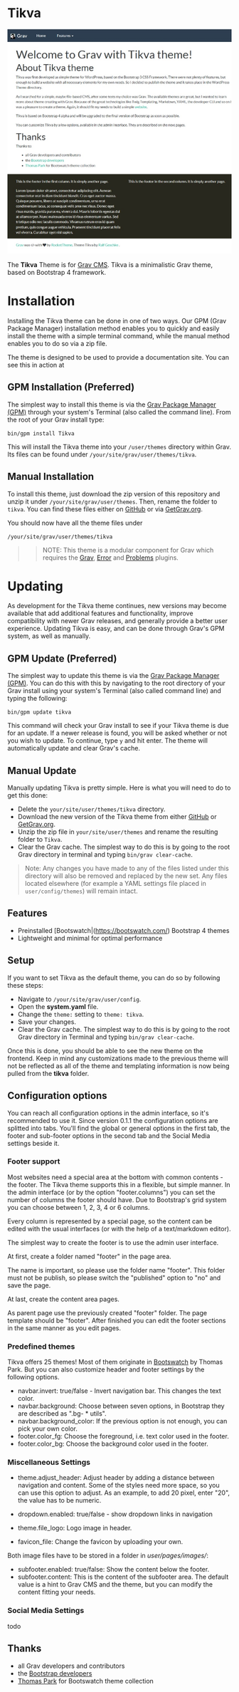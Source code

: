 # Tikva

![Tikva](screenshot.jpg)

The **Tikva** Theme is for [Grav CMS](http://github.com/getgrav/grav).  Tikva is a minimalistic Grav theme, based on Bootstrap 4 framework.


# Installation

Installing the Tikva theme can be done in one of two ways. Our GPM (Grav Package Manager) installation method enables you to quickly and easily install the theme with a simple terminal command, while the manual method enables you to do so via a zip file. 

The theme is designed to be used to provide a documentation site. You can see this in action at [](http://learn.getgrav.org)

## GPM Installation (Preferred)

The simplest way to install this theme is via the [Grav Package Manager (GPM)](http://learn.getgrav.org/advanced/grav-gpm) through your system's Terminal (also called the command line).  From the root of your Grav install type:

    bin/gpm install Tikva

This will install the Tikva theme into your `/user/themes` directory within Grav. Its files can be found under `/your/site/grav/user/themes/tikva`.

## Manual Installation

To install this theme, just download the zip version of this repository and unzip it under `/your/site/grav/user/themes`. Then, rename the folder to `tikva`. You can find these files either on [GitHub](https://github.com/geschke/grav-theme-tikva) or via [GetGrav.org](http://getgrav.org/downloads/themes).

You should now have all the theme files under

    /your/site/grav/user/themes/tikva

>> NOTE: This theme is a modular component for Grav which requires the [Grav](http://github.com/getgrav/grav), [Error](https://github.com/getgrav/grav-theme-error) and [Problems](https://github.com/getgrav/grav-plugin-problems) plugins.

# Updating

As development for the Tikva theme continues, new versions may become available that add additional features and functionality, improve compatibility with newer Grav releases, and generally provide a better user experience. Updating Tikva is easy, and can be done through Grav's GPM system, as well as manually.

## GPM Update (Preferred)

The simplest way to update this theme is via the [Grav Package Manager (GPM)](http://learn.getgrav.org/advanced/grav-gpm). You can do this with this by navigating to the root directory of your Grav install using your system's Terminal (also called command line) and typing the following:

    bin/gpm update tikva

This command will check your Grav install to see if your Tikva theme is due for an update. If a newer release is found, you will be asked whether or not you wish to update. To continue, type `y` and hit enter. The theme will automatically update and clear Grav's cache.

## Manual Update

Manually updating Tikva is pretty simple. Here is what you will need to do to get this done:

* Delete the `your/site/user/themes/tikva` directory.
* Download the new version of the Tikva theme from either [GitHub](https://github.com/geschke/grav-theme-tikva) or [GetGrav.org](http://getgrav.org/downloads/themes#extras).
* Unzip the zip file in `your/site/user/themes` and rename the resulting folder to `Tikva`.
* Clear the Grav cache. The simplest way to do this is by going to the root Grav directory in terminal and typing `bin/grav clear-cache`.

> Note: Any changes you have made to any of the files listed under this directory will also be removed and replaced by the new set. Any files located elsewhere (for example a YAML settings file placed in `user/config/themes`) will remain intact.

## Features

* Preinstalled [Bootswatch|(https://bootswatch.com/) Bootstrap 4 themes 
* Lightweight and minimal for optimal performance


## Setup

If you want to set Tikva as the default theme, you can do so by following these steps:

* Navigate to `/your/site/grav/user/config`.
* Open the **system.yaml** file.
* Change the `theme:` setting to `theme: tikva`.
* Save your changes.
* Clear the Grav cache. The simplest way to do this is by going to the root Grav directory in Terminal and typing `bin/grav clear-cache`.

Once this is done, you should be able to see the new theme on the frontend. Keep in mind any customizations made to the previous theme will not be reflected as all of the theme and templating information is now being pulled from the **tikva** folder.


## Configuration options

You can reach all configuration options in the admin interface, so it's recommended
to use it. Since version 0.1.1 the configuration options are splitted into tabs. 
You'll find the global or general options in the first tab, the footer and sub-footer
options in the second tab and the Social Media settings beside it. 

### Footer support

Most websites need a special area at the bottom with common contents - the footer. 
The Tikva theme supports this in a flexible, but simple manner. In the admin interface (or by the option "footer.columns") you can set the number of columns the footer should have. 
Due to Bootstrap's grid system you can choose between 1, 2, 3, 4 or 6 columns.

Every column is represented by a special page, so the content can be edited with the usual interfaces (or with the help of a text/markdown editor). 

The simplest way to create the footer is to use the admin user interface. 

At first, create a folder named "footer" in the page area.

The name is important, so please use the folder name "footer". 
This folder must not be publish, so please switch the "published" option to "no" and save the page. 

At last, create the content area pages. 

As parent page use the previously created "footer" folder. The page template should be "footer". 
After finished you can edit the footer sections in the same manner as you edit pages. 

### Predefined themes

Tikva offers 25 themes! Most of them originate in [Bootswatch](https://bootswatch.com/) by Thomas Park. But you can also customize header and footer settings by the following options.

* navbar.invert: true/false - Invert navigation bar. This changes the text color. 
* navbar.background: Choose between seven options, in Bootstrap they are described as ".bg- * utils". 
* navbar.background_color: If the previous option is not enough, you can pick your own color. 
* footer.color_fg: Choose the foreground, i.e. text color used in the footer. 
* footer.color_bg: Choose the background color used in the footer. 

### Miscellaneous Settings

* theme.adjust_header: Adjust header by adding a distance between navigation and content. Some of the styles need more space, so you can use this option to adjust. As an example, to add 20 pixel, enter "20", the value has to be numeric. 

* dropdown.enabled: true/false - show dropdown links in navigation 
* theme.file_logo: Logo image in header. 
* favicon_file: Change the favicon by uploading your own. 

Both image files have to be stored in a folder in _user/pages/images/_:

* subfooter.enabled: true/false: Show the content below the footer.
* subfooter.content: This is the content of the subfooter area. The default value is a hint to Grav CMS and the theme, but you can modify the content fitting your needs. 

### Social Media Settings

todo

## Thanks

* all Grav developers and contributors
* the [Bootstrap developers](https://github.com/orgs/twbs/people)
* [Thomas Park](http://thomaspark.co/) for Bootswatch theme collection
